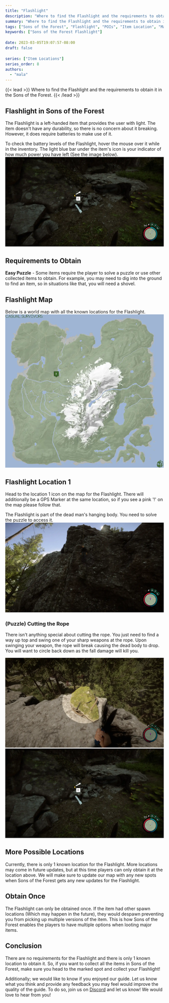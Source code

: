 ```yaml
---
title: "Flashlight"
description: "Where to find the Flashlight and the requirements to obtain it in the Sons of the Forest."
summary: "Where to find the Flashlight and the requirements to obtain it. Click here to learn more about it!"
tags: ["Sons of the Forest", "Flashlight", "POIs", "Item Location", "Map"]
keywords: ["Sons of the Forest Flashlight"]

date: 2023-03-05T19:07:57-08:00
draft: false

series: ["Item Locations"]
series_order: 8
authors:
  - "mala"
---
```


{{< lead >}}
Where to find the Flashlight and the requirements to obtain it in the Sons of the Forest.
{{< /lead >}}

## Flashlight in Sons of the Forest
The Flashlight is a left-handed item that provides the user with light. The item doesn't have any durability, so there is no concern about it breaking. However, it does require batteries to make use of it.

To check the battery levels of the Flashlight, hover the mouse over it while in the inventory. The light blue bar under the item's icon is your indicator of how much power you have left (See the image below).
![Flashlight Battery Levels](img/flashlight.webp)

## Requirements to Obtain
**Easy Puzzle** - Some items require the player to solve a puzzle or use other collected items to obtain. For example, you may need to dig into the ground to find an item, so in situations like that, you will need a shovel. 

## Flashlight Map
Below is a world map with all the known locations for the Flashlight.
![Sons of the Forest Flashlight Location](img/map.webp)

## Flashlight Location 1
Head to the location 1 icon on the map for the Flashlight. There will additionally be a GPS Marker at the same location, so if you see a pink '!' on the map please follow that.

The Flashlight is part of the dead man's hanging body. You need to solve the puzzle to access it.
![Sons of the Forest Flashlight on Body](featured.webp)

### (Puzzle) Cutting the Rope
There isn't anything special about cutting the rope. You just need to find a way up top and swing one of your sharp weapons at the rope.
Upon swinging your weapon, the rope will break causing the dead body to drop. You will want to circle back down as the fall damage will kill you.

![Sons of the Forest Flashlight Rope Cutting](img/cut.webp)
![Sons of the Forest Flashlight](img/flashlight.webp)

## More Possible Locations
Currently, there is only 1 known location for the Flashlight. More locations may come in future updates, but at this time players can only obtain it at the location above.
We will make sure to update our map with any new spots when Sons of the Forest gets any new updates for the Flashlight.

## Obtain Once
The Flashlight can only be obtained once. If the item had other spawn locations (Which may happen in the future), they would despawn preventing you from picking up multiple versions of the item. This is how Sons of the Forest enables the players to have multiple options when looting major items. 

## Conclusion
There are no requirements for the Flashlight and there is only 1 known location to obtain it. So, if you want to collect all the items in Sons of the Forest, make sure you head to the marked spot and collect your Flashlight!

Additionally; we would like to know if you enjoyed our guide. Let us know what you think and provide any feedback you may feel would improve the quality of the guide. To do so, join us on [Discord](https://discord.gg/ZXp93XsKnN) and let us know! We would love to hear from you! 